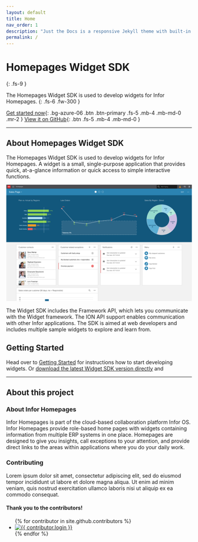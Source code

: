 ```yaml
---
layout: default
title: Home
nav_order: 1
description: "Just the Docs is a responsive Jekyll theme with built-in search that is easily customizable and hosted on GitHub Pages."
permalink: /
---
```


# Homepages Widget SDK
{: .fs-9 }

The Homepages Widget SDK is used to develop widgets for Infor Homepages.
{: .fs-6 .fw-300 }

[Get started now](getting-started){: .bg-azure-06 .btn .btn-primary .fs-5 .mb-4 .mb-md-0 .mr-2  } [View it on GitHub](https://github.com/infor-cloud/homepages-widget-sdk){: .btn .fs-5 .mb-4 .mb-md-0 }

---

## About Homepages Widget SDK

The Homepages Widget SDK is used to develop widgets for Infor Homepages. A widget is a small, single-purpose application that provides quick, at-a-glance information or quick access to simple interactive functions.

![Screenshot of a homepage with widgets](/assets/images/homepages-screenshot.png)

The Widget SDK includes the Framework API, which lets you communicate with the Widget framework. The ION API support enables communication with other Infor applications. The SDK is aimed at web developers and includes multiple sample widgets to explore and learn from.

## Getting Started 

Head over to [Getting Started](docs/getting-started) for instructions how to start developing widgets. Or [download the latest Widget SDK version directly](https://github.com/infor-cloud/homepages-widget-sdk) and 

---

## About this project

### About Infor Homepages
Infor Homepages is part of the cloud-based collaboration platform Infor OS. Infor Homepages provide role-based home pages with widgets containing information from multiple ERP systems in one place. Homepages are designed to give you insights, call exceptions to your attention, and provide direct links to the areas within applications where you do your daily work.

### Contributing
Lorem ipsum dolor sit amet, consectetur adipiscing elit, sed do eiusmod tempor incididunt ut labore et dolore magna aliqua. Ut enim ad minim veniam, quis nostrud exercitation ullamco laboris nisi ut aliquip ex ea commodo consequat. 

#### Thank you to the contributors!

<ul class="list-style-none">
{% for contributor in site.github.contributors %}
  <li class="d-inline-block mr-1">
     <a href="{{ contributor.html_url }}"><img src="{{ contributor.avatar_url }}" width="32" height="32" alt="{{ contributor.login }}"/></a>
  </li>
{% endfor %}
</ul>


